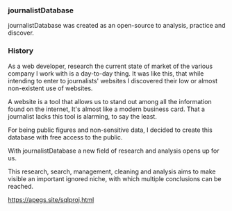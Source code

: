 ### journalistDatabase

journalistDatabase was created as an open-source to analysis, practice and discover.

### History

As a web developer, research the current state of market of the various company I work with is a day-to-day thing. It was like this, that while intending to enter to journalists' websites I discovered their low or almost non-existent use of websites.

A website is a tool that allows us to stand out among all the information found on the internet, It's almost like a modern business card. That a journalist lacks this tool is alarming, to say the least.

For being public figures and non-sensitive data, I decided to create this database with free access to the public.

With journalistDatabase a new field of research and analysis opens up for us.

This research, search, management, cleaning and analysis aims to make visible an important ignored niche, with which multiple conclusions can be reached.

https://apegs.site/sqlproj.html
